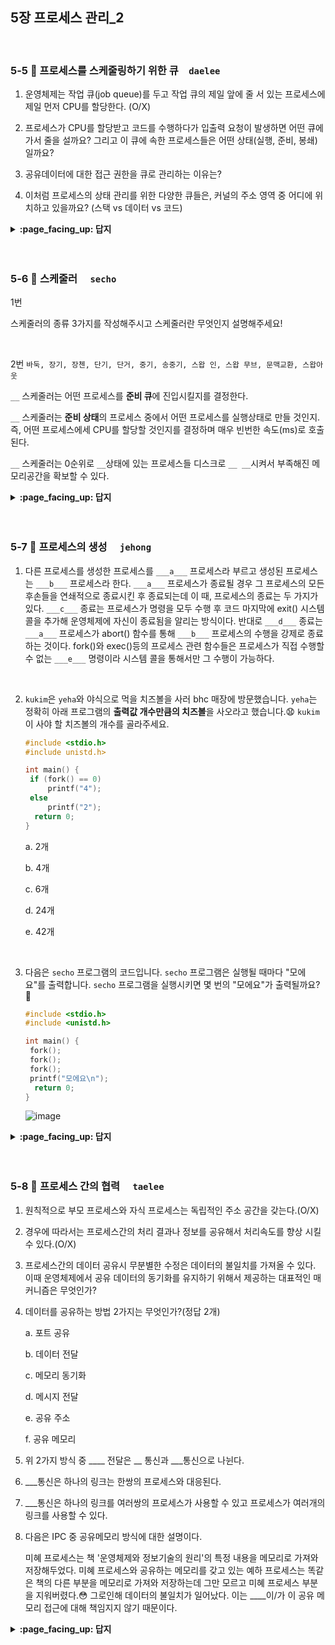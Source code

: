 
## 5장 프로세스 관리_2

<br>

### 5-5 :fallen_leaf: 프로세스를 스케줄링하기 위한 큐　`daelee`
 
1. 운영체제는 작업 큐(job queue)를 두고 작업 큐의 제일 앞에 줄 서 있는 프로세스에 제일 먼저 CPU를 할당한다. (O/X)

2. 프로세스가 CPU를 할당받고 코드를 수행하다가 입출력 요청이 발생하면 어떤 큐에 가서 줄을 설까요? 그리고 이 큐에 속한 프로세스들은 어떤 상태(실행, 준비, 봉쇄) 일까요?

3. 공유데이터에 대한 접근 권한을 큐로 관리하는 이유는?

4. 이처럼 프로세스의 상태 관리를 위한 다양한 큐들은, 커널의 주소 영역 중 어디에 위치하고 있을까요? (스택 vs 데이터 vs 코드)



<details>
<summary> <b> :page_facing_up: 답지 </b>  </summary>
<div markdown="1">
 


1. 운영체제는 작업 큐(job queue)를 두고 작업 큐의 제일 앞에 줄 서 있는 프로세스에 제일 먼저 CPU를 할당한다. (O/X)

   > 정답 : **X**
   >
   > 운영체제는 **준비 큐(ready queue)**를 두고 준비 큐의 제일 앞에 줄 서 있는 프로세스에 제일 먼저 CPU를 할당한다. 
   >
   > 작업 큐는 프로세스의 상태와 무관하게 현재 시스템 내에 있는 모든 큐가 작업 큐에 속하게 된다.

2. 프로세스가 CPU를 할당받고 코드를 수행하다가 입출력 요청이 발생하면 어떤 큐에 가서 줄을 설까요? 그리고 이 큐에 속한 프로세스들은 어떤 상태(실행, 준비, 봉쇄) 일까요?

   > 정답 : **장치 큐, 봉쇄 상태**
   >
   > 운영체제는 자원별로 장치 큐(device queue)를 둔다. 
   >
   > 1. 예를 들어 키보드 입출력 요청이 발생했다면 프로세스는 키보드 입출력 장치 큐에 가서 줄을 서게 된다. 
   > 2. **장치 큐에 속한 프로세스는 봉쇄 상태**에 있다가 원하는 데이터를 로컬버퍼로 받아들인 후
   > 3. 키보드 컨트롤러가 인터럽트를 발생시키면 **준비 상태로 바뀌어 준비 큐로 이동**한다.
   >
   > ![image](https://user-images.githubusercontent.com/37580034/96361349-dfd86c00-115f-11eb-8c22-35506617228c.png)

3. 공유데이터에 대한 접근 권한을 큐로 관리하는 이유는?

   > 정답 : 
   >
   > 어떤 프로세스가 공유 데이터를 사용하는 중에 다른 프로세스가 같은 데이터를 접근하면 **데이터에 대한 일관성이 훼손될 수 있어서**. 공유 데이터같은 소프트웨어 자원또한 매 시점 하나의 프로세스 만이 접근할 수 있도록 큐로 관리한다.

4. 이처럼 프로세스의 상태 관리를 위한 다양한 큐들은, 커널의 주소 영역 중 어디에 위치하고 있을까요? (스택 vs 데이터 vs 코드)

   > 프로그램이 사용하는 데이터를 저장하는 **데이터 영역**에 둔다.

</div>
</details>
<br><br>



### 5-6 :fallen_leaf: 스케줄러	　`secho`

1번 

스케줄러의 종류 3가지를 작성해주시고 스케줄러란 무엇인지 설명해주세요!

<br>

2번
`바둑, 장기, 장첸, 단기, 단거, 중기, 송중기, 스왑 인, 스왑 무브, 문맥교환, 스왑아웃`

`__` 스케줄러는 어떤 프로세스를 **준비 큐**에 진입시킬지를 결정한다.

`__` 스케줄러는 **준비 상태**의 프로세스 중에서 어떤 프로세스를 실행상태로 만들 것인지. 즉, 어떤 프로세스에세 CPU를 할당할 것인지를 결정하며 매우 빈번한 속도(ms)로 호출된다.

`__` 스케줄러는 0순위로 `__`상태에 있는 프로세스들 디스크로 `__ __`시켜서 부족해진 메모리공간을 확보할 수 있다.




<details>
<summary> <b> :page_facing_up: 답지 </b>  </summary>
<div markdown="1">

1번 

스케줄러의 종류 3가지를 작성해주시고 스케줄러란 무엇인지 설명해주세요!

- 장기, 단기, 중기스케줄러가 있음
- 스케줄러 : 어떤 ps에게 자원을 할당할지를 결정하는 os 커널의 코드
  - 추가 : `준비 큐`에 존재하는 프로세스들을 특정한 `우선순위` 기반으로 CPU를 할당받게 해주는 역할

2번

`바둑, 장기, 장첸, 단기, 단거, 중기, 거중기, 스왑 인, 스왑 무브, 문맥교환, 스왑아웃`

`장기` 스케줄러는 어떤 프로세스를 **준비 큐**에 진입시킬지를 결정한다.

`단기` 스케줄러는 **준비 상태**의 프로세스 중에서 어떤 프로세스를 실행상태로 만들 것인지. 즉, 어떤 프로세스에세 CPU를 할당할 것인지를 결정하며 매우 빈번한 속도(ms)로 호출된다.

`중기` 스케줄러는 0순위로 `봉쇄`상태에 있는 프로세스들 디스크로 `스왑 아웃`시켜서 부족해진 메모리공간을 확보할 수 있다.



suspended ready : 준비 상태에 있던 프로세스가 디스크로 스왑아웃

suspended blocked : 봉쇄 상태에 있던 프로세스가 디스크로 스왑아웃



**new : 프로세스 생성중**

프로세스를 생성하고 있는 단계로 커널 공간에 PCB가 만들어진 상태

 

**ready : 프로세스가 CPU를 기다리는 상태**

프로세스가 메모리에 적재된 상태로 실행하는데 필요한 자원을 모두 얻은 상태

아직 CPU를 받지는 않았지만 CPU를 할당 받으면 바로 실행 가능한 상태

ready상태를 가지는 여러개의 프로세스들이 존재할 수 있음

 

**running : 프로세스가 CPU를 할당받아 명령어를 수행중인 상태**

일반적으로 CPU가 하나이기 때문에, 여러 프로세스가 동시에 실행되도 실제로 실행중인 프로세스는 매 시점 하나 뿐임

 

**blocked : 프로세스가 CPU를 할당 받아도 당장 실행할 수 없는 상태**

현재 프로세스가 I/O작업 등을 을 처리중 상태를 의미

​         

**terminated : 프로세스의 실행 종료**

프로세스의 실행이 완료되고 할당된 CPU를 반납, 커널공간내의 PCB는 남아 있음

 

**suspended : 프로세스의 중지 상태**

suspended 상태의 프로세스는 메모리를 강제로 뺏긴 상태로 특정한 이유로 프로세스의 수행이 정지된 상태를 의미하며, 외부에서 다시 재개시키지 않는 이상 다시 활성화 될 수 없음중기 스케줄러에 의해 디스크로 스왑 아웃된 프로세스의 상태가 대표적인 

suspenden상태라 할 수 있음. suspended ready와 suspended blocked가 있음

[출처](https://kosaf04pyh.tistory.com/190)


</div>
</details>
<br><br>



### 5-7 :fallen_leaf: 프로세스의 생성	　`jehong`
 


1. 다른 프로세스를 생성한 프로세스를 `___a___` 프로세스라 부르고 생성된 프로세스는 `___b___` 프로세스라 한다. `___a___` 프로세스가 종료될 경우 그 프로세스의 모든 후손들을 연쇄적으로 종료시킨 후 종료되는데 이 때, 프로세스의 종료는 두 가지가 있다. `___c___` 종료는 프로세스가 명령을 모두 수행 후 코드 마지막에 exit() 시스템 콜을 추가해 운영체제에 자신이 종료됨을 알리는 방식이다. 반대로 `___d___` 종료는 `___a___` 프로세스가 abort() 함수를 통해 `___b___` 프로세스의 수행을 강제로 종료하는 것이다. fork()와 exec()등의 프로세스 관련 함수들은 프로세스가 직접 수행할 수 없는 `___e___` 명령이라 시스템 콜을 통해서만 그 수행이 가능하다.

   <br>

2. `kukim`은 `yeha`와 야식으로 먹을 치즈볼을 사러 bhc 매장에 방문했습니다. `yeha`는 정확히 아래 프로그램의 **출력값 개수만큼의 치즈볼**을 사오라고 했습니다.😧 `kukim`이 사야 할 치즈볼의 개수를 골라주세요.

   ```c
   #include <stdio.h>
   #include unistd.h>
   
   int main() {
   	if (fork() == 0)
   		printf("4");
   	else
   		printf("2");
     return 0;
   }
   ```

   a. 2개

   b. 4개

   c. 6개

   d. 24개

   e. 42개

   <br>

3. 다음은 `secho` 프로그램의 코드입니다. `secho` 프로그램은 실행될 때마다 "모에요"를 출력합니다. `secho` 프로그램을 실행시키면 몇 번의 "모에요"가 출력될까요? 🤯

   ```C
   #include <stdio.h>
   #include <unistd.h>
   
   int main() {
   	fork();
   	fork();
   	fork();
   	printf("모에요\n");
     return 0;
   }
   ```

   ![image](https://user-images.githubusercontent.com/60066472/96392982-c20b1580-11f8-11eb-8e11-f84918da2dfd.png)


<details>
<summary> <b> :page_facing_up: 답지 </b>  </summary>
<div markdown="1">



1. 다른 프로세스를 생성한 프로세스를 `___a___` 프로세스라 부르고 생성된 프로세스는 `___b___` 프로세스라 한다. `___a___` 프로세스가 종료될 경우 그 프로세스의 모든 후손들을 연쇄적으로 종료시킨 후 종료되는데 이 때, 프로세스의 종료는 두 가지가 있다. `___c___` 종료는 프로세스가 명령을 모두 수행 후 코드 마지막에 exit() 시스템 콜을 추가해 운영체제에 자신이 종료됨을 알리는 방식이다. 반대로 `___d___` 종료는 `___a___` 프로세스가 abort() 함수를 통해 `___b___` 프로세스의 수행을 강제로 종료하는 것이다. fork()와 exec()등의 프로세스 관련 함수들은 프로세스가 직접 수행할 수 없는 `___e___` 명령이라 시스템 콜을 통해서만 그 수행이 가능하다.

   > **답**
   >
   > **a:** 부모
   >
   > **b:** 자식
   >
   > **c:** 자발적
   >
   > **d:** 비자발적
   >
   > **e:** 특권

   <br>

2. `kukim`은 `yeha`와 야식으로 먹을 치즈볼을 사러 bhc 매장에 방문했습니다. `yeha`는 정확히 아래 프로그램의 **출력값 개수만큼의 치즈볼**을 사오라고 했습니다.😧 `kukim`이 사야 할 치즈볼의 개수를 골라주세요.

   ```c
   #include <stdio.h>
   #include unistd.h>
   
   int main() {
   	if (fork() == 0)
   		printf("4");
   	else
   		printf("2");
     return 0;
   }
   ```
> **답**
**d. 24개**


   <br>

3. 다음은 `secho` 프로그램의 코드입니다. `secho` 프로그램은 실행될 때마다 "모에요"를 출력합니다. `secho` 프로그램을 실행시키면 몇 번의 "모에요"가 출력될까요? 🤯

   ```C
   #include <stdio.h>
   #include <unistd.h>
   
   int main() {
   	fork();
   	fork();
   	fork();
   	printf("모에요\n");
     return 0;
   }
   ```

  > **답** 8



</div>
</details>
<br><br>

### 5-8 :fallen_leaf: 프로세스 간의 협력	　`taelee`

1. 원칙적으로 부모 프로세스와 자식 프로세스는 독립적인 주소 공간을 갖는다.(O/X)

2. 경우에 따라서는 프로세스간의 처리 결과나 정보를 공유해서 처리속도를 향상 시킬 수 있다.(O/X)

3. 프로세스간의 데이터 공유시 무분별한 수정은 데이터의 불일치를 가져올 수 있다. 이때 운영체제에서 공유 데이터의 동기화를 유지하기 위해서 제공하는 대표적인 매커니즘은 무엇인가?

4. 데이터를 공유하는 방법 2가지는 무엇인가?(정답 2개)

   a. 포트 공유

   b. 데이터 전달

   c. 메모리 동기화

   d. 메시지 전달

   e. 공유 주소

   f.  공유 메모리

5. 위 2가지 방식 중 ____ 전달은 __ 통신과 ___통신으로 나뉜다.

6. ___통신은 하나의 링크는 한쌍의 프로세스와 대응된다.

7. ___통신은 하나의 링크를 여러쌍의 프로세스가 사용할 수 있고 프로세스가 여러개의 링크를 사용할 수 있다.

8. 다음은 IPC 중 공유메모리 방식에 대한 설명이다.

   미혜 프로세스는 책 '운영체제와 정보기술의 원리'의 특정 내용을 메모리로 가져와 저장해두었다. 미혜 프로세스와 공유하는 메모리를 갖고 있는 예하 프로세스는 똑같은 책의 다른 부분을 메모리로 가져와 저장하는데 그만 모르고 미혜 프로세스 부분을 지워버렸다.😳 그로인해 데이터의 불일치가 일어났다. 이는 ____이/가 이 공유 메모리 접근에 대해 책임지지 않기 때문이다.


<details>
<summary> <b> :page_facing_up: 답지 </b>  </summary>
<div markdown="1">


1. 원칙적으로 부모 프로세스와 자식 프로세스는 독립적인 주소 공간을 갖는다.(**O**/X)

2. 경우에 따라서는 프로세스간의 처리 결과나 정보를 공유해서 처리속도를 향상 시킬 수 있다.(**O**/X)

3. 프로세스간의 데이터 공유시 무분별한 수정은 데이터의 불일치를 가져올 수 있다. 이때 운영체제에서 공유 데이터의 동기화를 유지하기 위해서 제공하는 대표적인 매커니즘은 무엇인가? **IPC(Inter-Process Communication)**

4. 데이터를 공유하는 방법 2가지는 무엇인가?(정답 2개)

   a. 포트 공유

   b. 데이터 전달

   c. 메모리 동기화

   **d. 메시지 전달**

   e. 공유 주소

   **f.  공유 메모리**

5. 위 2가지 방식 중 ____ 전달은 __ 통신과 ___통신으로 나뉜다.

   **메시지, 직접, 간접**

6. ___통신은 하나의 링크는 한쌍의 프로세스와 대응된다.

   **직접**

7. ___통신은 하나의 링크를 여러쌍의 프로세스가 사용할 수 있고 프로세스가 여러개의 링크를 사용할 수 있다.

   **간접**

8. 다음은 IPC 중 공유메모리 방식에 대한 설명이다.

   미혜 프로세스는 책 '운영체제와 정보기술의 원리'의 특정 내용을 메모리로 가져와 저장해 두었다. 미혜 프로세스와 공유하는 메모리를 갖고 있는 예하 프로세스는 똑같은 책의 다른 부분을 메모리로 가져와 저장하는데 그만 모르고 미혜 프로세스 부분을 지워버렸다.😳 그로인해 데이터의 불일치가 일어났다. 이는 ____이/가 이 공유 메모리 접근에 대해 책임지지 않기 때문이다.

   **커널**

</div>
</details>
<br><br>

